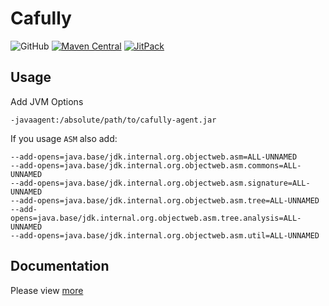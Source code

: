 # Cafully

![GitHub](https://img.shields.io/github/license/Cafully/cafully?style=flat-square)
[![Maven Central](https://img.shields.io/maven-central/v/cn.enaium.cafully/cafully-agent?style=flat-square)](https://central.sonatype.com/search?smo=true&q=cafully-api)
[![JitPack](https://img.shields.io/jitpack/version/com.github.Cafully/cafully?style=flat-square)](https://jitpack.io/#Cafully/cafully)

## Usage

Add JVM Options

`-javaagent:/absolute/path/to/cafully-agent.jar`

If you usage `ASM` also add:

```
--add-opens=java.base/jdk.internal.org.objectweb.asm=ALL-UNNAMED
--add-opens=java.base/jdk.internal.org.objectweb.asm.commons=ALL-UNNAMED
--add-opens=java.base/jdk.internal.org.objectweb.asm.signature=ALL-UNNAMED
--add-opens=java.base/jdk.internal.org.objectweb.asm.tree=ALL-UNNAMED
--add-opens=java.base/jdk.internal.org.objectweb.asm.tree.analysis=ALL-UNNAMED
--add-opens=java.base/jdk.internal.org.objectweb.asm.util=ALL-UNNAMED
```

## Documentation

Please view [more](https://cafully.enaium.cn)